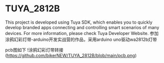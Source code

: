 # TUYA_2812B
This project is developed using Tuya SDK, which enables you to quickly develop branded apps connecting and controlling smart scenarios of many devices.
For more information, please check Tuya Developer Website.
参加涂鸦幻彩灯带-arduino开发实战营的作品，采用arduino uno驱动wa2812b灯带

pcb图如下
!涂鸦幻彩灯带转接(https://github.com/bikerNEW/TUYA_2812B/blob/main/pcb.png)
